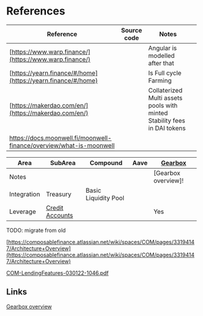 # References


| Reference                                                           | Source code | Notes                                                                    |     |
| ------------------------------------------------------------------- | ----------- | ------------------------------------------------------------------------ | --- |
| [https://www.warp.finance/](https://www.warp.finance/)              |             | Angular is modelled after that                                           |     |
| [https://yearn.finance/#/home](https://yearn.finance/#/home)        |             | Is Full cycle Farming                                                    |     |
| [https://makerdao.com/en/](https://makerdao.com/en/)                |             | Collaterized Multi assets pools with minted Stability fees in DAI tokens |     |
| https://docs.moonwell.fi/moonwell-finance/overview/what-is-moonwell |             |                                                                          |     |



| Area        | SubArea         | Compound             | Aave | [Gearbox](https://static.gearbox.fi/docs/Gearbox.pdf) |
| ----------- | --------------- | -------------------- | ---- | ----------------------------------------------------- |
| Notes       |                 |                      |      |        [Gearbox overview]!                                               |
| Integration | Treasury        | Basic Liquidity Pool |      |                                                       |
| Leverage    | [Credit Accounts](credit-account.md) |                      |      | Yes                            |



TODO: migrate from old

[https://composablefinance.atlassian.net/wiki/spaces/COM/pages/33194147/Architecture+Overview](https://composablefinance.atlassian.net/wiki/spaces/COM/pages/33194147/Architecture+Overview)

[COM-LendingFeatures-030122-1046.pdf](references/COM-LendingFeatures-030122-1046.pdf)


## Links

[Gearbox overview](https://medium.com/gearbox-protocol/leverage-2-0-credit-account-as-a-defi-primitive-8be6ea86e883)